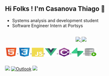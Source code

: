 ## Hi Folks ! I'm Casanova Thiago 🍺


- Systems analysis and development student
- Software Engineer Intern at Portsys 
## 


<div align="center">
  <a href="https://github.com/ThiagoCasanova">
  <img height="160em" src="https://github-readme-stats.vercel.app/api?username=ThiagoCasanova&show_icons=true&theme=dracula&include_all_commits=true&count_private=true"/>
  <img height="160em" src="https://github-readme-stats.vercel.app/api/top-langs/?username=ThiagoCasanova&layout=compact&langs_count=7&theme=dracula"/>
</div>
<div style="display: inline_block"><br>
 <img align="center" alt="ThiagoCasanova-HTML" height="30" width="40" src="https://raw.githubusercontent.com/devicons/devicon/master/icons/html5/html5-original.svg">
   <img align="center" alt="ThiagoCasanova-CSS" height="30" width="40" src="https://raw.githubusercontent.com/devicons/devicon/master/icons/css3/css3-original.svg">
  <img align="center" alt="ThiagoCasanova-CSS" height="30" width="40" src="https://raw.githubusercontent.com/devicons/devicon/master/icons/javascript/javascript-plain.svg">
  <img align="center" alt="ThiagoCasanova-CSS" height="30" width="40" src="https://raw.githubusercontent.com/devicons/devicon/master/icons/vuejs/vuejs-original.svg">
  <img align="center" alt="ThiagoCasanova-CSS" height="30" width="40" src="https://raw.githubusercontent.com/devicons/devicon/master/icons/csharp/csharp-original.svg">
  <img align="center" alt="ThiagoCasanova-CSS" height="30" width="40" src="https://raw.githubusercontent.com/devicons/devicon/master/icons/supabase/supabase-original.svg">
  <img align="center" alt="ThiagoCasanova-CSS" height="30" width="40" src="https://raw.githubusercontent.com/devicons/devicon/master/icons/sqldeveloper/sqldeveloper-original.svg">
  
</div>
  
  ##
  <div> 
     <a href="https://www.linkedin.com/in/thiagocasanova" target="_blank"><img src="https://img.shields.io/badge/-LinkedIn-%230077B5?style=for-the-badge&logo=linkedin&logoColor=white" target="_blank"></a> 
    <a href = "mailto:thiagocasanova@outlook.com.br"><img src="https://img.shields.io/badge/-Outlook-%23333?style=for-the-badge&logo=microsoft-outlook&logoColor=white" alt="Outlook" target="_blank"></a>
  <a href="https://www.instagram.com/thiagocasanova_" target="_blank"><img src="https://img.shields.io/badge/-Instagram-%23E4405F?style=for-the-badge&logo=instagram&logoColor=white" target="_blank"></a>
  </div>
